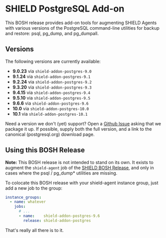 # SHIELD PostgreSQL Add-on

This BOSH release provides add-on tools for augmenting SHIELD
Agents with various versions of the PostgreSQL command-line
utilities for backup and restore: psql, pg_dump, and pg_dumpall.

## Versions

The following versions are currently available:

 - **9.0.23** via `shield-addon-postgres-9.0`
 - **9.1.24** via `shield-addon-postgres-9.1`
 - **9.2.24** via `shield-addon-postgres-9.2`
 - **9.3.20** via `shield-addon-postgres-9.3`
 - **9.4.15** via `shield-addon-postgres-9.4`
 - **9.5.10** via `shield-addon-postgres-9.5`
 - **9.6.6**  via `shield-addon-postgres-9.6`
 - **10.0**   via `shield-addon-postgres-10.0`
 - **10.1**   via `shield-addon-postgres-10.1`

Need a version we don't (yet) support?  Open a [Github Issue][bug]
asking that we package it up.  If possible, supply both the full
version, and a link to the canonical (postgresql.org) download
page.

## Using this BOSH Release

**Note:** This BOSH release is not intended to stand on its own.
It exists to augment the `shield-agent` job of the [SHIELD BOSH
Release][1], and only in cases where the psql / pg_dump* utilities
are missing.

To colocate this BOSH release with your shield-agent instance
group, just add a new job to the group:

```yaml
instance_groups:
  - name: whatever
    jobs:
      # ...
      - name:    shield-addon-postgres-9.6
        release: shield-addon-postgres
```

That's really all there is to it.

[bug]: https://github.com/shieldproject/shield-addon-postgres-boshrelease/issues
[1]:   https://github.com/starkandwayne/shield-boshrelease
